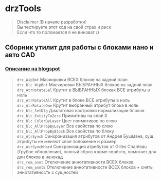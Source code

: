 # drzTools
>Disclaimer 
[В начале разработки]\
Вы тестируете этот код на свой страх и риск\
Если что то поломается я не виноват **:)**

## Сборник утилит для работы с блоками нано и авто CAD
### [Описание на blogspot](https://doctorraz.blogspot.com/2024/05/drztools-nanocad.html "drzTools.CorrectBlocks. Утилиты для работы с блоками")
 
 > `drz_WipBot`	Маскировки ВСЕХ блоков на задний план\
`drz_blc_WipBot`	Маскировки ВЫБРАННЫХ блоков на задний план\
`drz_AtrRotateSel`	Крутит в ВЫБРАННЫХ блоках ВСЕ атрибуты в ноль\
`drz_AtrRotateAll`	Крутит в блоке ВСЕ атрибуты в ноль\
`drz_AtrRotateOne`	Крутит выбранный атрибут блока в ноль\
`drz_blc_SetDlg`	Диалоговая настройки нормализации блоков\
`drz_blc_EntityToZero`	Примитивы на слой 0\
`drz_blc_ColorByLayer`	Цвет примитивов по слою\
`drz_blc_AllPropByLayer`	Все свойства по слою\
`drz_blc_AllPropByBlock`	Все свойства по блоку\
`drz_AtrSynch`	Синхронизация атрибутов от Андрея Бушмана, сущ. атрибуты не меняют свое положение и размер\
`drz_AtrSynchHard`	Синхронизация атрибутов от Gilles Chanteau (Грубое обновление), полный сброс кроме свойств, помогает для дин блоков в нанокад\
`drz_rem_annt` Отключение аннотативности ВСЕХ блоков\
`drz_rem_anntE` Отключение аннотативности ВСЕХ блоков + снять аннотативность с сущностей

